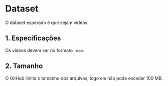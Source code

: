 # Dataset

O dataset esperado é que sejam vídeos.

## 1. Especificações

Os vídeos devem ser no formato `.mov`.

## 2. Tamanho

O GitHub limita o tamanho dos arquivos, logo ele não pode exceder 100 MB.